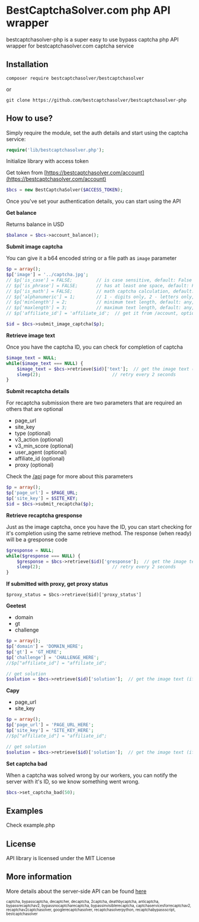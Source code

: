 BestCaptchaSolver.com php API wrapper
=========================================

bestcaptchasolver-php is a super easy to use bypass captcha php API wrapper for bestcaptchasolver.com captcha service

## Installation

    composer require bestcaptchasolver/bestcaptchasolver

or
    
    git clone https://github.com/bestcaptchasolver/bestcaptchasolver-php

## How to use?

Simply require the module, set the auth details and start using the captcha service:

``` php
require('lib/bestcaptchasolver.php'); 
```

Initialize library with access token

Get token from [https://bestcaptchasolver.com/account](https://bestcaptchasolver.com/account)
``` php
$bcs = new BestCaptchaSolver($ACCESS_TOKEN);   
```

Once you've set your authentication details, you can start using the API

**Get balance**

Returns balance in USD
``` php
$balance = $bcs->account_balance();
```

**Submit image captcha**

You can give it a b64 encoded string or a file path as `image` parameter

``` php
$p = array();
$p['image'] = '../captcha.jpg';
// $p['is_case'] = FALSE;         // is case sensitive, default: False
// $p['is_phrase'] = FALSE;       // has at least one space, default: FALSE, optional
// $p['is_math'] = FALSE;         // math captcha calculation, default: FALSE, optional
// $p['alphanumeric'] = 1;        // 1 - digits only, 2 - letters only, default: all, optional
// $p['minlength'] = 2;           // minimum text length, default: any, optional
// $p['maxlength'] = 3;           // maximum text length, default: any, optional
// $p['affiliate_id'] = 'affiliate_id';  // get it from /account, optional

$id = $bcs->submit_image_captcha($p);
```

**Retrieve image text**

Once you have the captcha ID, you can check for completion of captcha
```php
$image_text = NULL;
while($image_text === NULL) {
    $image_text = $bcs->retrieve($id)['text'];  // get the image text (if completed)
    sleep(2);                           // retry every 2 seconds
}
```

**Submit recaptcha details**

For recaptcha submission there are two parameters that are required an others that are optional
- page_url
- site_key
- type (optional)
- v3_action (optional)
- v3_min_score (optional)
- user_agent (optional)
- affiliate_id (optional)
- proxy (optional)

Check the [/api](https://bestcaptchasolver.com/api) page for more about this parameters

``` php
$p = array();
$p['page_url'] = $PAGE_URL;
$p['site_key'] = $SITE_KEY;
$id = $bcs->submit_recaptcha($p);
```

**Retrieve recaptcha gresponse**

Just as the image captcha, once you have the ID, you can start checking for it's
completion using the same retrieve method. The response (when ready) will be a gresponse code

```php
$gresponse = NULL;
while($gresponse === NULL) {
    $gresponse = $bcs->retrieve($id)['gresponse'];  // get the image text (if completed)
    sleep(2);                           // retry every 2 seconds
}
```

**If submitted with proxy, get proxy status**
```
$proxy_status = $bcs->retrieve($id)['proxy_status']
```

**Geetest**
- domain
- gt
- challenge

```php
$p = array();
$p['domain'] = 'DOMAIN_HERE';
$p['gt'] = 'GT_HERE';
$p['challenge'] = 'CHALLENGE_HERE';
//$p["affiliate_id"] = "affiliate_id";

// get solution
$solution = $bcs->retrieve($id)['solution'];  // get the image text (if completed)
```

**Capy**
- page_url
- site_key

```php
$p = array();
$p['page_url'] = 'PAGE_URL_HERE';
$p['site_key'] = 'SITE_KEY_HERE';
//$p["affiliate_id"] = "affiliate_id";

// get solution
$solution = $bcs->retrieve($id)['solution'];  // get the image text (if completed)
```

**Set captcha bad**

When a captcha was solved wrong by our workers, you can notify the server with it's ID,
so we know something went wrong.

``` php
$bcs->set_captcha_bad(50); 
```

## Examples
Check example.php

## License
API library is licensed under the MIT License

## More information
More details about the server-side API can be found [here](https://bestcaptchasolver.com/api)


<sup><sub>captcha, bypasscaptcha, decaptcher, decaptcha, 2captcha, deathbycaptcha, anticaptcha, 
bypassrecaptchav2, bypassnocaptcharecaptcha, bypassinvisiblerecaptcha, captchaservicesforrecaptchav2, 
recaptchav2captchasolver, googlerecaptchasolver, recaptchasolverpython, recaptchabypassscript, bestcaptchasolver</sup></sub>

